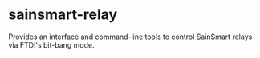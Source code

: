# sainsmart-relay
Provides an interface and command-line tools to control SainSmart relays via FTDI's bit-bang mode.
